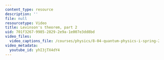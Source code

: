 ```yaml
---
content_type: resource
description: ''
file: null
resourcetype: Video
title: Levinson's theorem, part 2
uid: 701f3267-9985-2829-2e9a-1e007e3dd8bd
video_files:
  video_captions_file: /courses/physics/8-04-quantum-physics-i-spring-2016/video-lectures/part-2/levinsons-theorem-part-2/yhI3jTX4dY4.vtt
video_metadata:
  youtube_id: yhI3jTX4dY4
---
```

